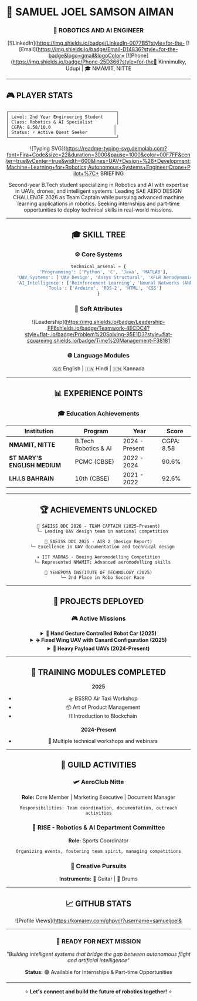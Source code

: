 # 🤖 SAMUEL JOEL SAMSON AIMAN

<div align="center">

### 🚁 ROBOTICS AND AI ENGINEER

[![LinkedIn](https://img.shields.io/badge/LinkedIn-0077B5?style=for-the-
[![Email](https://img.shields.io/badge/Email-D14836?style=for-the-badge&logo=gmail&logoColor=
[![Phone](https://img.shields.io/badge/Phone-25D366?style=for-the📍 Kinnimulky, Udupi | 🎓 NMAMIT, NITTE

</div>

***

## 🎮 PLAYER STATS

```
┌─────────────────────────────────────────┐
│ Level: 2nd Year Engineering Student     │
│ Class: Robotics & AI Specialist         │
│ CGPA: 8.58/10.0                        │
│ Status: ⚡ Active Quest Seeker          │
└─────────────────────────────────────────┘
```

<div align="center">

![Typing SVG](https://readme-typing-svg.demolab.com?font=Fira+Code&size=22&duration=3000&pause=1000&color=00F7FF&center=true&vCenter=true&width=600&lines=UAV+Design+%26+Development;Machine+Learning+for+Robotics;Autonomous+Systems+Engineer;Drone+Pilot+%7C+ BRIEFING

Second-year B.Tech student specializing in Robotics and AI with expertise in UAVs, drones, and intelligent systems. Leading SAE AERO DESIGN CHALLENGE 2026 as Team Captain while pursuing advanced machine learning applications in robotics. Seeking internships and part-time opportunities to deploy technical skills in real-world missions.

***

## 🎓 SKILL TREE

### ⚙️ Core Systems

```python
technical_arsenal = {
    'Programming': ['Python', 'C', 'Java', 'MATLAB'],
    'UAV_Systems': ['UAV Design', 'Ansys Structural', 'XFLR Aerodynamics', 'Drone Piloting'],
    'AI_Intelligence': ['Reinforcement Learning', 'Neural Networks (ANN)'],
    'Tools': ['Arduino', 'ROS-2', 'HTML', 'CSS']
}
```

### 🧩 Soft Attributes
![Leadership](https://img.shields.io/badge/Leadership-FF6shields.io/badge/Teamwork-4ECDC4?style=flat-.io/badge/Problem%20Solving-95E1D3?style=flat-squareimg.shields.io/badge/Time%20Management-F38181
    

### 🌐 Language Modules
🇬🇧 English | 🇮🇳 Hindi | 🇮🇳 Kannada

***

## 📊 EXPERIENCE POINTS

### 🎓 Education Achievements

| Institution | Program | Year | Score |
|-------------|---------|------|-------|
| **NMAMIT, NITTE** | B.Tech Robotics & AI | 2024 - Present | CGPA: 8.58 |
| **ST MARY'S ENGLISH MEDIUM** | PCMC (CBSE) | 2022 - 2024 | 90.6% |
| **I.H.I.S BAHRAIN** | 10th (CBSE) | 2021 - 2022 | 92.6% |

***

## 🏆 ACHIEVEMENTS UNLOCKED

```
🥇 SAEISS DDC 2026 - TEAM CAPTAIN (2025-Present)
   └─ Leading UAV design team in national competition

🥈 SAEISS DDC 2025 - AIR 2 (Design Report)
   └─ Excellence in UAV documentation and technical design

✈️ IIT MADRAS - Boeing Aeromodelling Competition
   └─ Represented NMAMIT; Advanced aeromodelling skills

🥈 YENEPOYA INSTITUTE OF TECHNOLOGY (2025)
   └─ 2nd Place in Robo Soccer Race
```

***

## 🚀 PROJECTS DEPLOYED

### 🎮 Active Missions

<details>
<summary><b>🤖 Hand Gesture Controlled Robot Car (2025)</b></summary>

```
Mission Type: Autonomous Control System
Tech Stack: ESP32 | L293D Driver | Computer Vision
Status: ✅ Mission Complete
```
Developed gesture-based control interface using computer vision for intuitive robot navigation.
</details>

<details>
<summary><b>✈️ Fixed Wing UAV with Canard Configuration (2025)</b></summary>

```
Mission Type: Aerodynamic Innovation
Tech Stack: XFLR Analysis | Structural Design
Status: ✅ Flight Tested
```
Engineered canard-configured UAV achieving enhanced stability and control characteristics.
</details>

<details>
<summary><b>🚁 Heavy Payload UAVs (2024-Present)</b></summary>

```
Mission Type: Multi-Platform Development
Tech Stack: Advanced Flight Systems | Payload Integration
Status: 🔄 In Progress (SAE DDC 2026)
```
Designing and building heavy-lift UAV platforms; advanced model under development for competition.
</details>

***

## 📡 TRAINING MODULES COMPLETED

**2025**
- 🛸 BSSRO Air Taxi Workshop
- 📦 Art of Product Management
- ⛓️ Introduction to Blockchain

**2024-Present**
- 🔧 Multiple technical workshops and webinars

***

## 🎪 GUILD ACTIVITIES

### 🛩️ AeroClub Nitte
**Role:** Core Member | Marketing Executive | Document Manager
```
Responsibilities: Team coordination, documentation, outreach activities
```

### 🤖 RISE - Robotics & AI Department Committee
**Role:** Sports Coordinator
```
Organizing events, fostering team spirit, managing competitions
```

### 🎵 Creative Pursuits
**Instruments:** 🎸 Guitar | 🥁 Drums

***

## 📈 GITHUB STATS

<div align="center">

![Profile Views](https://komarev.com/ghpvc/?username=samueljoel&



</div>

***

<div align="center">

### 🎯 READY FOR NEXT MISSION

*"Building intelligent systems that bridge the gap between autonomous flight and artificial intelligence"*

**Status:** 🟢 Available for Internships & Part-time Opportunities

---

⭐ **Let's connect and build the future of robotics together!** ⭐

</div>
